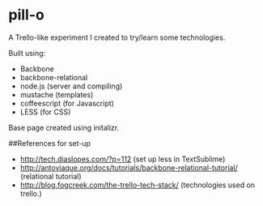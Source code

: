 pill-o
=====

A Trello-like experiment I created to try/learn some technologies.

Built using:

* Backbone
* backbone-relational
* node.js (server and compiling)
* mustache (templates)
* coffeescript (for Javascript)
* LESS (for CSS)

Base page created using initalizr.

##References for set-up

* http://tech.diaslopes.com/?p=112 (set up less in TextSublime)
* http://antoviaque.org/docs/tutorials/backbone-relational-tutorial/ (relational tutorial)
* http://blog.fogcreek.com/the-trello-tech-stack/ (technologies used on trello.)